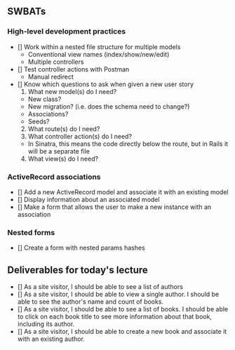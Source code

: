 ## SWBATs

### High-level development practices
 - [] Work within a nested file structure for multiple models
    - Conventional view names (index/show/new/edit)
    - Multiple controllers
 - [] Test controller actions with Postman
    - Manual redirect
 - [] Know which questions to ask when given a new user story
   1. What new model(s) do I need?
    - New class?
    - New migration? (i.e. does the schema need to change?)
    - Associations?
    - Seeds?
   2. What route(s) do I need?
   3. What controller action(s) do I need?
    - In Sinatra, this means the code directly below the route, but in Rails it will be a separate file
   4. What view(s) do I need?

### ActiveRecord associations
 - [] Add a new ActiveRecord model and associate it with an existing model
 - [] Display information about an associated model
 - [] Make a form that allows the user to make a new instance with an association

### Nested forms
 - [] Create a form with nested params hashes

## Deliverables for today's lecture
 - [] As a site visitor, I should be able to see a list of authors
 - [] As a site visitor, I should be able to view a single author.  I should be able to see the author's name and count of books.
 - [] As a site visitor, I should be able to see a list of books. I should be able to click on each book title to see more information about that book, including its author.
 - [] As a site visitor, I should be able to create a new book and associate it with an existing author.

